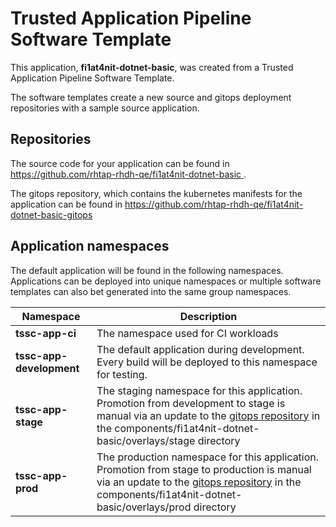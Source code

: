 # Trusted Application Pipeline Software Template

This application, **fi1at4nit-dotnet-basic**, was created from a Trusted Application Pipeline Software Template.

The software templates create a new source and gitops deployment repositories with a sample source application. 

## Repositories

The source code for your application can be found in [https://github.com/rhtap-rhdh-qe/fi1at4nit-dotnet-basic ](https://github.com/rhtap-rhdh-qe/fi1at4nit-dotnet-basic ).
 
The gitops repository, which contains the kubernetes manifests for the application can be found in 
[https://github.com/rhtap-rhdh-qe/fi1at4nit-dotnet-basic-gitops ](https://github.com/rhtap-rhdh-qe/fi1at4nit-dotnet-basic-gitops ) 

## Application namespaces 

The default application will be found in the following namespaces. Applications can be deployed into unique namespaces or multiple software templates can also bet generated into the same group namespaces.  

|  Namespace   |  Description   |  
| -------- | -------- |
| **tssc-app-ci** | The namespace used for CI workloads |
| **tssc-app-development** | The default application during development. Every build will be deployed to this namespace for testing. |
| **tssc-app-stage** | The staging namespace for this application. Promotion from development to stage is manual via an update to the [gitops repository](https://github.com/rhtap-rhdh-qe/fi1at4nit-dotnet-basic-gitops ) in the components/fi1at4nit-dotnet-basic/overlays/stage directory |
| **tssc-app-prod** | The production namespace for this application. Promotion from stage to production is manual via an update to the [gitops repository](https://github.com/rhtap-rhdh-qe/fi1at4nit-dotnet-basic-gitops ) in the components/fi1at4nit-dotnet-basic/overlays/prod directory |
